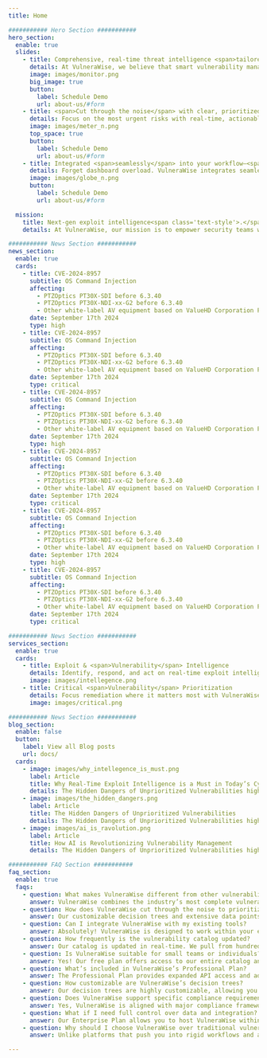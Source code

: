 ```yaml
---
title: Home

########### Hero Section ###########
hero_section:
  enable: true
  slides:
    - title: Comprehensive, real-time threat intelligence <span>tailored to your environment.</span>
      details: At VulneraWise, we believe that smart vulnerability management is the key to a secure future.
      image: images/monitor.png
      big_image: true
      button:
        label: Schedule Demo
        url: about-us/#form
    - title: <span>Cut through the noise</span> with clear, prioritized vulnerability insights.
      details: Focus on the most urgent risks with real-time, actionable insights tailored to your needs.
      image: images/meter_n.png
      top_space: true
      button:
        label: Schedule Demo
        url: about-us/#form
    - title: Integrated <span>seamlessly</span> into your workflow—<span>No lock-in</span> 
      details: Forget dashboard overload. VulneraWise integrates seamlessly with tools you already use—Slack, PowerBI, Grafana, and more—delivering valuable insights directly into your workflow. No lock-in, just pure value, tailored to your security needs
      image: images/globe_n.png
      button:
        label: Schedule Demo
        url: about-us/#form

  mission:
    title: Next-gen exploit intelligence<span class='text-style'>.</span>
    details: At VulneraWise, our mission is to empower security teams with actionable, real-time vulnerability intelligence that’s tailored, transparent, and seamlessly integrates into your workflows. We aim to redefine vulnerability management by delivering solutions that cut through the noise, are flexible, fully-customizable, and designed to protect your systems efficiently, with confidence and clarity.

########### News Section ###########
news_section:
  enable: true
  cards:
    - title: CVE-2024-8957
      subtitle: OS Command Injection
      affecting:
        - PTZOptics PT30X-SDI before 6.3.40
        - PTZOptics PT30X-NDI-xx-G2 before 6.3.40
        - Other white-label AV equipment based on ValueHD Corporation PTZ Camera Firmware
      date: September 17th 2024
      type: high
    - title: CVE-2024-8957
      subtitle: OS Command Injection
      affecting:
        - PTZOptics PT30X-SDI before 6.3.40
        - PTZOptics PT30X-NDI-xx-G2 before 6.3.40
        - Other white-label AV equipment based on ValueHD Corporation PTZ Camera Firmware
      date: September 17th 2024
      type: critical
    - title: CVE-2024-8957
      subtitle: OS Command Injection
      affecting:
        - PTZOptics PT30X-SDI before 6.3.40
        - PTZOptics PT30X-NDI-xx-G2 before 6.3.40
        - Other white-label AV equipment based on ValueHD Corporation PTZ Camera Firmware
      date: September 17th 2024
      type: high
    - title: CVE-2024-8957
      subtitle: OS Command Injection
      affecting:
        - PTZOptics PT30X-SDI before 6.3.40
        - PTZOptics PT30X-NDI-xx-G2 before 6.3.40
        - Other white-label AV equipment based on ValueHD Corporation PTZ Camera Firmware
      date: September 17th 2024
      type: critical
    - title: CVE-2024-8957
      subtitle: OS Command Injection
      affecting:
        - PTZOptics PT30X-SDI before 6.3.40
        - PTZOptics PT30X-NDI-xx-G2 before 6.3.40
        - Other white-label AV equipment based on ValueHD Corporation PTZ Camera Firmware
      date: September 17th 2024
      type: high
    - title: CVE-2024-8957
      subtitle: OS Command Injection
      affecting:
        - PTZOptics PT30X-SDI before 6.3.40
        - PTZOptics PT30X-NDI-xx-G2 before 6.3.40
        - Other white-label AV equipment based on ValueHD Corporation PTZ Camera Firmware
      date: September 17th 2024
      type: critical

########### News Section ###########
services_section:
  enable: true
  cards:
    - title: Exploit & <span>Vulnerability</span> Intelligence
      details: Identify, respond, and act on real-time exploit intelligence. VulneraWise continuously monitors and updates you on vulnerabilities actively targeted by malicious actors, providing critical insights to keep your organization ahead of potential breaches.
      image: images/intellegence.png
    - title: Critical <span>Vulnerability</span> Prioritization
      details: Focus remediation where it matters most with VulneraWise. By leveraging advanced exploit and vulnerability data mapped to your business context, VulneraWise helps prioritize high-risk vulnerabilities for timely protection. It integrates seamlessly with your SecOps tools to streamline detection, response, and vulnerability management.
      image: images/critical.png

########### News Section ###########
blog_section:
  enable: false
  button:  
    label: View all Blog posts
    url: docs/
  cards:
    - image: images/why_intellegence_is_must.png
      label: Article
      title: Why Real-Time Exploit Intelligence is a Must in Today’s Cybersecurity Landscape
      details: The Hidden Dangers of Unprioritized Vulnerabilities highlights the critical risks businesses face when they fail to properly prioritize security vulnerabilities.
    - image: images/the_hidden_dangers.png
      label: Article
      title: The Hidden Dangers of Unprioritized Vulnerabilities
      details: The Hidden Dangers of Unprioritized Vulnerabilities highlights the critical risks businesses face when they fail to properly prioritize security vulnerabilities. 
    - image: images/ai_is_ravolution.png
      label: Article
      title: How AI is Revolutionizing Vulnerability Management
      details: The Hidden Dangers of Unprioritized Vulnerabilities highlights the critical risks businesses face when they fail to properly prioritize security vulnerabilities.

########### FAQ Section ###########
faq_section:
  enable: true
  faqs:
    - question: What makes VulneraWise different from other vulnerability management tools?
      answer: VulneraWise combines the industry’s most complete vulnerability intelligence with real-time insights from both mainstream and lesser-known sources, ensuring you’re always ahead of new threats. Our transparent, noise-free prioritization model lets you cut straight to the risks that matter, with full control over decision points and visibility into data sources. Plus, we integrate effortlessly into your existing tools—no extra dashboards or lock-ins—delivering high-impact intelligence directly into your workflow. <br><br>VulneraWise stands out by making vulnerability management both flexible and precise, customizable yet simple—all while empowering you with the most actionable intelligence available to secure your systems.
    - question: How does VulneraWise cut through the noise to prioritize vulnerabilities?
      answer: Our customizable decision trees and extensive data points mean you can tailor vulnerability alerts to what truly matters, unlike black-box solutions that often lead to noise or missed risks. Furthermore, we provide full transparency in our prioritization.
    - question: Can I integrate VulneraWise with my existing tools?
      answer: Absolutely! VulneraWise is designed to work within your existing workflow. From Slack and Teams to PowerBI, Grafana, and more, our solution delivers prioritized data directly into your preferred tools without adding extra dashboards or vendor/platform lock-in.
    - question: How frequently is the vulnerability catalog updated?
      answer: Our catalog is updated in real-time. We pull from hundreds of sources, including advisories, forums, and unique feeds to enrich the data, and ensure that you’re always protected against the latest, relevant threats.
    - question: Is VulneraWise suitable for small teams or individuals?
      answer: Yes! Our free plan offers access to our entire catalog and use of the prioritization engine, however with a limited number of api calls. This makes it perfect for individuals and small teams looking to explore comprehensive vulnerability insights without upfront costs.
    - question: What’s included in VulneraWise’s Professional Plan?
      answer: The Professional Plan provides expanded API access and advanced decision tree features for tailored prioritization, making it ideal for teams seeking deeper integration and more control over vulnerability management. And yes, this plan is free to use now as well!
    - question: How customizable are VulneraWise’s decision trees?
      answer: Our decision trees are highly customizable, allowing you to set filters and prioritization criteria specific to your organization’s risk profile, industry and compliance standards, or unique security needs.
    - question: Does VulneraWise support specific compliance requirements?
      answer: Yes, VulneraWise is aligned with major compliance frameworks like PCI DSS 4.0, HIPAA, NESA. Our solution is adaptable to help you meet industry-specific standards by prioritizing vulnerabilities that directly impact compliance. 
    - question: What if I need full control over data and integration?
      answer: Our Enterprise Plan allows you to host VulneraWise within your own IT environment, providing unlimited API calls and fully customizable decision trees for ultimate control and flexibility.
    - question: Why should I choose VulneraWise over traditional vulnerability platforms?
      answer: Unlike platforms that push you into rigid workflows and a number of additional dashboards, VulneraWise integrates directly into your existing environment, adding value without platform lock-in. Due to our client specific algorithms that you can customize according to your needs, we focus on precise, noise-free intelligence that meets your unique security needs while integrating seamlessly into your day to day operations.

---
```

